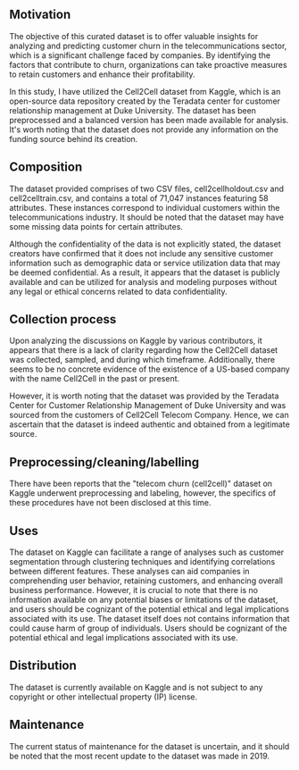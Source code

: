 ## Motivation
The objective of this curated dataset is to offer valuable insights for analyzing and predicting customer churn in the telecommunications sector, which is a significant challenge faced by companies. By identifying the factors that contribute to churn, organizations can take proactive measures to retain customers and enhance their profitability.

In this study, I have utilized the Cell2Cell dataset from Kaggle, which is an open-source data repository created by the Teradata center for customer relationship management at Duke University. The dataset has been preprocessed and a balanced version has been made available for analysis. It's worth noting that the dataset does not provide any information on the funding source behind its creation.
 
## Composition
The dataset provided comprises of two CSV files, cell2cellholdout.csv and cell2celltrain.csv, and contains a total of 71,047 instances featuring 58 attributes. These instances correspond to individual customers within the telecommunications industry. It should be noted that the dataset may have some missing data points for certain attributes.

Although the confidentiality of the data is not explicitly stated, the dataset creators have confirmed that it does not include any sensitive customer information such as demographic data or service utilization data that may be deemed confidential. As a result, it appears that the dataset is publicly available and can be utilized for analysis and modeling purposes without any legal or ethical concerns related to data confidentiality.

## Collection process
Upon analyzing the discussions on Kaggle by various contributors, it appears that there is a lack of clarity regarding how the Cell2Cell dataset was collected, sampled, and during which timeframe. Additionally, there seems to be no concrete evidence of the existence of a US-based company with the name Cell2Cell in the past or present.

However, it is worth noting that the dataset was provided by the Teradata Center for Customer Relationship Management of Duke University and was sourced from the customers of Cell2Cell Telecom Company. Hence, we can ascertain that the dataset is indeed authentic and obtained from a legitimate source.

## Preprocessing/cleaning/labelling
There have been reports that the "telecom churn (cell2cell)" dataset on Kaggle underwent preprocessing and labeling, however, the specifics of these procedures have not been disclosed at this time.

## Uses
The dataset on Kaggle can facilitate a range of analyses such as customer segmentation through clustering techniques and identifying correlations between different features. These analyses can aid companies in comprehending user behavior, retaining customers, and enhancing overall business performance. However, it is crucial to note that there is no information available on any potential biases or limitations of the dataset, and users should be cognizant of the potential ethical and legal implications associated with its use. The dataset itself does not contains information that could cause harm of group of individuals. Users should be cognizant of the potential ethical and legal implications associated with its use.

## Distribution
The dataset is currently available on Kaggle and is not subject to any copyright or other intellectual property (IP) license.


## Maintenance
The current status of maintenance for the dataset is uncertain, and it should be noted that the most recent update to the dataset was made in 2019.


